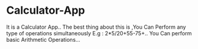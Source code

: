 # Calculator-App

It is a Calculator App..
The best thing about this is ,You Can Perform any type of operations simultaneously  E.g : 2*5/20+55-75+..
You Can perform basic Arithmetic Operations...
